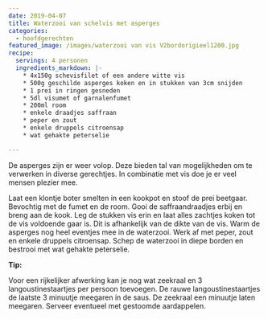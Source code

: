 ```yaml
---
date: 2019-04-07
title: Waterzooi van schelvis met asperges
categories:
  - hoofdgerechten
featured_image: /images/waterzooi van vis V2bordorigieel1200.jpg
recipe:
  servings: 4 personen
  ingredients_markdown: |-
    * 4x150g schevisfilet of een andere witte vis    * 500g geschilde asperges koken en in stukken van 3cm snijden
    * 1 prei in ringen gesneden
    * 5dl visumet of garnalenfumet
    * 200ml room
    * enkele draadjes saffraan
    * peper en zout
    * enkele druppels citroensap
    * wat gehakte peterselie

---
```

De asperges zijn er weer volop. Deze bieden tal van mogelijkheden om te verwerken in diverse gerechtjes. In combinatie met vis doe je er veel mensen plezier mee.

<!--more-->

Laat een klontje boter smelten in een kookpot en stoof de prei beetgaar.
Bevochtig met de fumet en de room.
Gooi de saffraandraadjes erbij en breng aan de kook.
Leg de stukken vis erin en laat alles zachtjes koken tot de vis voldoende gaar is.
Dit is afhankelijk van de dikte van de vis.
Warm de asperges nog heel eventjes mee in de waterzooi.
Werk af met peper, zout en enkele druppels citroensap.
Schep de waterzooi in diepe borden en bestrooi met wat gehakte peterselie.

<b>Tip:</b>

Voor een rijkelijker afwerking kan je nog wat zeekraal en 3 langoustinestaartjes per persoon toevoegen. De rauwe langoustinestaartjes de laatste 3 minuutje meegaren in de saus. De zeekraal een minuutje laten meegaren.
Serveer eventueel met gestoomde aardappelen.



